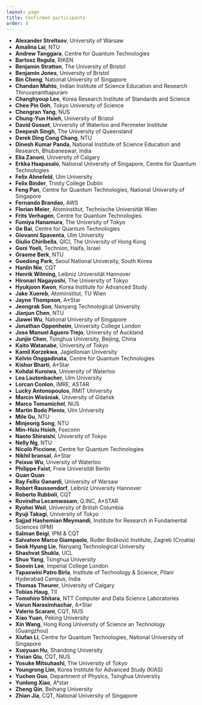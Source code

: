 ```yaml
---
layout: page
title: Confirmed participants
order: 4
---
```


<!---![Garden By the Bay](/garden_bay.jpg)--->

<!---![Merlion](/merlion.jpg)--->

* **Alexander	Streltsov**, University of Warsaw
* **Amalina	Lai**, NTU
* **Andrew Tanggara**, Centre for Quantum Technologies
* **Bartosz	Regula**,	RIKEN
* **Benjamin Stratton**,	The University of Bristol
* **Benjamin	Jones**,	University of Bristol
* **Bin	Cheng**,	National University of Singapore
* **Chandan	Mahto**,	Indian Institute of Science Education and Research Thiruvananthapuram
* **Changhyoup	Lee**,	Korea Research Institute of Standards and Science
* **Chee Pin	Goh**,	Tokyo University of Science
* **Chengran	Yang**,	NUS
* **Chung-Yun	Hsieh**,	University of Bristol
* **David	Gosset**,	University of Waterloo and Perimeter Institute
* **Deepesh	Singh**,	The University of Queensland
* **Derek Ding Cong Chang**, NTU
* **Dinesh Kumar Panda**, National Institute of Science Education and Research, Bhubaneswar, India
* **Elia	Zanoni**,	University of Calgary
* **Erkka	Haapasalo**,	National University of Singapore, Centre for Quantum Technologies
* **Felix	Ahnefeld**,	Ulm University
* **Felix	Binder**,	Trinity College Dublin
* **Feng	Pan**,	Centre for Quantum Technologies, National University of Singapore
* **Fernando	Brandao**,	AWS
* **Florian	Meier**,	Atominstitut, Technische Universität Wien
* **Frits	Verhagen**,	Centre for Quantum Technologies
* **Fumiya	Hanamura**,	The University of Tokyo
* **Ge	Bai**,	Centre for Quantum Technologies
* **Giovanni	Spaventa**,	Ulm University
* **Giulio 	Chiribella**,	QICI, The University of Hong Kong
* **Goni	Yoeli**,	Technion, Haifa, Israel
* **Graeme	Berk**,	NTU
* **Guedong	Park**,	Seoul National University, South Korea
* **Hanlin	Nie**,	CQT
* **Henrik	Wilming**,	Leibniz Universität Hannover
* **Hironari	Nagayoshi**,	The University of Tokyo
* **Hyukjoon	Kwon**,	Korea Institute for Advanced Study
* **Jake	Xuereb**,	Atominstitut, TU Wien
* **Jayne	Thompson**,	A*Star
* **Jeongrak	Son**,	Nanyang Technological University
* **Jianjun Chen**, NTU
* **Jiawei	Wu**,	National University of Singapore
* **Jonathan 	Oppenheim**,	University College London
* **Jose Manuel	Aguero Trejo**,	University of Auckland
* **Junjie	Chen**,	Tsinghua University, Beijing, China
* **Kaito	Watanabe**,	University of Tokyo
* **Kamil	Korzekwa**,	Jagiellonian University
* **Kelvin	Onggadinata**,	Centre for Quantum Technologies
* **Kishor	Bharti**,	A*Star
* **Kohdai Kuroiwa**, University of Waterloo
* **Lea	Lautenbacher**,	Ulm University
* **Lorcan	Conlon**,	IMRE, ASTAR
* **Lucky	Antonopoulos**,	RMIT University
* **Marcin	Wieśniak**,	University of Gdańsk
* **Marco	Tomamichel**,	NUS
* **Martin Bodo	Plenio**,	Ulm University
* **Mile	Gu**,	NTU
* **Minjeong Song**, NTU
* **Min-Hsiu	Hsieh**, 	Foxconn
* **Naoto	Shiraishi**,	University of Tokyo
* **Nelly Ng**, NTU
* **Nicolò	Piccione**,	Centre for Quantum Technologies
* **Nikhil	bransal**,	A*Star
* **Peixue	Wu**,	Unversity of Waterloo
* **Philippe	Faist**,	Freie Universität Berlin
* **Quan	Quan**
* **Ray Fellix	Ganardi**,	University of Warsaw
* **Robert	Raussendorf**,	Leibniz University Hannover
* **Roberto	Rubboli**,	CQT
* **Ruvindha	Lecamwasam**,	Q.INC, A*STAR
* **Ryohei	Weil**,	University of British Columbia
* **Ryuji	Takagi**,	University of Tokyo
* **Sajjad	Hashemian Meymandi**,	Institute for Research in Fundamental Sciences (IPM)
* **Salman	Beigi**,	IPM & CQT
* **Salvatore Marco	Giampaolo**,	Ruđer Bošković Institute, Zagreb (Croatia)
* **Seok Hyung Lie**,	Nanyang Technological University
* **Shashvat	Shukla**,	UCL
* **Shuo	Yang**,	Tsinghua University
* **Soovin	Lee**,	Imperial College London
* **Tapaswini	Patro	Birla**, Institute of Technology & Science, Pilani Hyderabad Campus, India
* **Thomas	Theurer**,	University of Calgary
* **Tobias	Haug**,	TII
* **Tomohiro	Shitara**,	NTT Computer and Data Science Laboratories
* **Varun	Narasimhachar**,	A*Star
* **Valerio	Scarani**, CQT, NUS
* **Xiao	Yuan**,	Peking University
* **Xin	Wang**,	Hong Kong University of Science an Technology (Guangzhou)
* **Xiufan	Li**,	Centre for Quantum Technologies, National University of Singapore
* **Xueyuan	Hu**,	Shandong University
* **Yixian	Qiu**,	CQT, NUS
* **Yosuke	Mitsuhashi**,	The University of Tokyo
* **Youngrong	Lim**,	Korea Institute for Advanced Study (KIAS)
* **Yuchen	Guo**,	Department of Physics, Tsinghua University
* **Yunlong 	Xiao**,	A*star
* **Zheng	Qin**,	Beihang University
* **Zhian	Jia**,	CQT, National University of Singapore

